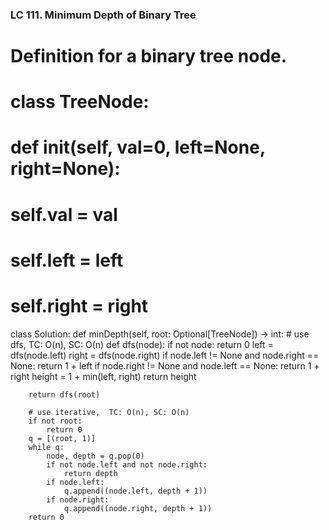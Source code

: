 ### LC 111. Minimum Depth of Binary Tree
# Definition for a binary tree node.
# class TreeNode:
#     def __init__(self, val=0, left=None, right=None):
#         self.val = val
#         self.left = left
#         self.right = right
class Solution:
    def minDepth(self, root: Optional[TreeNode]) -> int:
        # use dfs, TC: O(n), SC: O(n)
        def dfs(node):
            if not node: return 0
            left = dfs(node.left)
            right = dfs(node.right)
            if node.left != None and node.right == None:
                return 1 + left
            if node.right != None and node.left == None:
                return 1 + right
            height = 1 + min(left, right)
            return height
        
        return dfs(root)

        # use iterative,  TC: O(n), SC: O(n)
        if not root:
            return 0
        q = [(root, 1)]
        while q:
            node, depth = q.pop(0)
            if not node.left and not node.right:
                return depth
            if node.left:
                q.append((node.left, depth + 1))
            if node.right:
                q.append((node.right, depth + 1))
        return 0